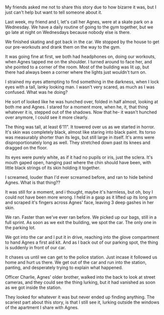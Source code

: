 My friends asked me not to share this story due to how bizarre it was, but I just can't help but want to tell someone about it.

Last week, my friend and I, let's call her Agnes, were at a skate park on a Wednesday. We have a daily routine of going to the gym together, but we go late at night on Wednesdays because nobody else is there.

We finished skating and got back in the car. We stopped by the house to get our pre-workouts and drank them on the way to the gym. 

It was going fine at first, we both had headphones on, doing our workouts, when Agnes tapped me on the shoulder. I turned around to face her, and she pointed to a corner of the room. Most of the building was lit up, but there had always been a corner where the lights just wouldn't turn on.

I strained my eyes attempting to find something in the darkness, when I lock eyes with a tall, lanky looking man. I wasn't very scared, as much as I was confused. What was he doing?

He sort of looked like he was hunched over, folded in half almost, looking at both me and Agnes. I stared for a moment more, when he, it, that thing whatever it is, stepped out of the shadows. Now that he- it wasn't hunched over anymore, I could see it more clearly.

The thing was tall, at least 6'11". It towered over us as we started in horror. It's skin was completely black, almost like staring into black paint. Its torso was measurably shorter than its legs, but still large in itself. It's arms were disproportionately long as well. They stretched down past its knees and dragged on the floor.

Its eyes were purely white, as if it had no pupils or iris, just the sclera. It's mouth gaped open, hanging past where the chin should have been, with little black strings of its skin holding it together.

I screamed, louder than I'd ever screamed before, and ran to hide behind Agnes. What is that thing??

It was still for a moment, and i thought, maybe it's harmless, but oh, boy I could not have been more wrong. I held in a gasp as it lifted up its long arm and scraped it's fingers across Agnes' face, leaving 3 deep gashes in her skin. 

We ran. Faster than we've ever ran before. We picked up our bags, still in a full sprint. As soon as we exit the building, we spot the car. The only one in the parking lot.

We got into the car and I put it in drive, reaching into the glove compartment to hand Agnes a first aid kit. And as I back out of our parking spot, the thing is suddenly in front of our car.

It chases us until we can get to the police station. Just incase it followed us home and hurt us there. We get out of the car and run into the station, panting, and desperately trying to explain what happened.

Officer Charlie, Agnes' older brother, walked into the back to look at street cameras, and they could see the thing lurking, but it had vanished as soon as we got inside the station.

They looked for whatever it was but never ended up finding anything. The scariest part about this story, is that I still see it, lurking outside the windows of the apartment I share with Agnes.
